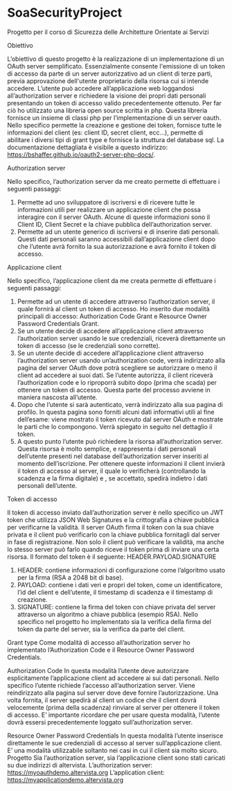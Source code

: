 # SoaSecurityProject
Progetto per il corso di Sicurezza delle Architetture Orientate ai Servizi

Obiettivo

L’obiettivo di questo progetto è la realizzazione di un implementazione di un OAuth server semplificato. Essenzialmente consente l'emissione di un token di accesso da parte di un server autorizzativo ad un client di terze parti, previa approvazione dell'utente proprietario della risorsa cui si intende accedere. L’utente può accedere all’applicazione web loggandosi all’authorization server e richiedere la visione dei propri dati personali presentando un token di accesso valido precedentemente ottenuto. Per far ciò ho utilizzato una libreria open source scritta in php. Questa libreria fornisce un insieme di classi php per l’implementazione di un server oauth. Nello specifico permette la creazione e gestione dei token, fornisce tutte le informazioni del client (es: client ID, secret client, ecc…), permette di abilitare i diversi tipi di grant type e fornisce la struttura del database sql. La documentazione dettagliata è visibile a questo indirizzo: https://bshaffer.github.io/oauth2-server-php-docs/.

Authorization server

Nello specifico, l’authorization server da me creato permette di effettuare i seguenti passaggi:
1.	Permette ad uno sviluppatore di iscriversi e di ricevere tutte le informazioni utili per realizzare un applicazione client che possa interagire con il server OAuth. Alcune di queste informazioni sono il Client ID, Client Secret e la chiave pubblica dell’authorization server.
2.	Permette ad un utente generico di iscriversi e di inserire dati personali. Questi dati personali saranno accessibili dall’applicazione client dopo che l’utente avrà fornito la sua autorizzazione e avrà fornito il token di accesso.

Applicazione client

Nello specifico, l’applicazione client da me creata permette di effettuare i seguenti passaggi:
1.	Permette ad un utente di accedere attraverso l’authorization server, il quale fornirà al client un token di accesso. Ho inserito due modalità principali di accesso: Authorization Code Grant e Resource Owner Password Credentials Grant.
2.	Se un utente decide di accedere all’applicazione client attraverso l’authorization server usando le sue credenziali, riceverà direttamente un token di accesso (se le credenziali sono corrette).
3.	Se un utente decide di accedere all’applicazione client attraverso l’authorization server usando un’authorization code, verrà indirizzato alla pagina del server OAuth dove potrà scegliere se autorizzare o meno il client ad accedere ai suoi dati. Se l’utente autorizza, il client riceverà l’authorization code e lo riproporrà subito dopo (prima che scada) per ottenere un token di accesso. Questa parte del processo avviene in maniera nascosta all’utente.
4.	Dopo che l’utente si sarà autenticato, verrà indirizzato alla sua pagina di profilo. In questa pagina sono forniti alcuni dati informativi utili al fine dell’esame: viene mostrato il token ricevuto dal server OAuth e mostrate le parti che lo compongono. Verrà spiegato in seguito nel dettaglio il token.
5.	A questo punto l’utente può richiedere la risorsa all’authorization server. Questa risorsa è molto semplice, e rappresenta i dati personali dell’utente presenti nel database dell’authorization server inseriti al momento dell’iscrizione. Per ottenere queste informazioni il client invierà il token di accesso al server, il quale lo verificherà (controllando la scadenza e la firma digitale) e , se accettato, spedirà indietro i dati personali dell’utente.

Token di accesso

Il token di accesso inviato dall’authorization server è nello specifico un JWT token che utilizza JSON Web Signatures e la crittografia a chiave pubblica per verificarne la validità. Il server OAuth firma il token con la sua chiave privata e il client può verificarlo con la chiave pubblica fornitagli dal server in fase di registrazione. Non solo il client può verificare la validità, ma anche lo stesso server può farlo quando riceve il token prima di inviare una certa risorsa.
Il formato del token è il seguente: HEADER.PAYLOAD.SIGNATURE
1.	HEADER: contiene informazioni di configurazione come l’algoritmo usato per la firma (RSA a 2048 bit di base).
2.	PAYLOAD: contiene i dati veri e propri del token, come un identificatore, l’id del client e dell’utente, il timestamp di scadenza e il timestamp di creazione.
3.	SIGNATURE: contiene la firma del token con chiave privata del server attraverso un algoritmo a chiave pubblica (esempio RSA).
Nello specifico nel progetto ho implementato sia la verifica della firma del token da parte del server, sia la verifica da parte del client.

Grant type
Come modalità di accesso all’authorization server ho implementato l’Authorization Code e il Resource Owner Password Credentials.

Authorization Code
In questa modalità l’utente deve autorizzare esplicitamente l’applicazione client ad accedere ai sui dati personali. Nello specifico l’utente richiede l’accesso all’authorization server. Viene reindirizzato alla pagina sul server dove deve fornire l’autorizzazione. Una volta fornita, il server spedirà al client un codice che il client dovrà velocemente (prima della scadenza) rinviare al server per ottenere il token di accesso.
E’ importante ricordare che per usare questa modalità, l’utente dovrà essersi precedentemente loggato sull’authorization server.

Resource Owner Password Credentials
In questa modalità l’utente inserisce direttamente le sue credenziali di accesso al server sull’applicazione client. E’ una modalità utilizzabile soltanto nei casi in cui il client sia molto sicuro.
Progetto
Sia l’authorization server, sia l’applicazione client sono stati caricati su due indirizzi di altervista.
L’authorization server: 
https://myoauthdemo.altervista.org
L’application client: 
https://myapplicationdemo.altervista.org
